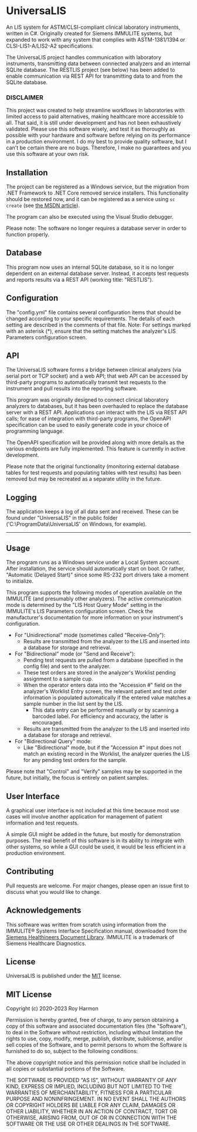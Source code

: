 # UniversaLIS

An LIS system for ASTM/CLSI-compliant clinical laboratory instruments, written in C#. Originally created for Siemens IMMULITE systems, but expanded to work with any system that complies with ASTM-1381/1394 or CLSI-LIS1-A/LIS2-A2 specifications.

The UniversaLIS project handles communication with laboratory instruments, transmitting data between connected analyzers and an internal SQLite database. The RESTLIS project (see below) has been added to enable communication via REST API for transmitting data to and from the SQLite database.

### DISCLAIMER 
This project was created to help streamline workflows in laboratories with limited access to paid alternatives, making healthcare more accessible to all. That said, it is still under development and has not been exhaustively validated. Please use this software wisely, and test it as thoroughly as possible with your hardware and software before relying on its performance in a production environment. I do my best to provide quality software, but I can't be certain there are no bugs. Therefore, I make no guarantees and you use this software at your own risk.

## Installation

The project can be registered as a Windows service, but the migration from .NET Framework to .NET Core removed service installers. This functionality should be restored now, and it can be registered as a service using `sc create` (see [the MSDN article](https://learn.microsoft.com/en-us/windows-server/administration/windows-commands/sc-create)).

The program can also be executed using the Visual Studio debugger.

Please note: The software no longer requires a database server in order to function properly. 

## Database

This program now uses an internal SQLite database, so it is no longer dependent on an external database server. Instead, it accepts test requests and reports results via a REST API (working title: "RESTLIS").

## Configuration

The "config.yml" file contains several configuration items that should be changed according to your specific requirements. The details of each setting are described in the comments of that file.
Note: For settings marked with an asterisk (\*), ensure that the setting matches the analyzer's LIS Parameters configuration screen.

## API
The UniversaLIS software forms a bridge between clinical analyzers (via serial port or TCP socket) and a web API; that web API can be accessed by third-party programs to automatically transmit test requests to the instrument and pull results into the reporting software.

This program was originally designed to connect clinical laboratory analyzers to databases, but it has been overhauled to replace the database server with a REST API. 
Applications can interact with the LIS via REST API calls; for ease of integration with third-party programs, the OpenAPI specification can be used to easily generate code in your choice of programming language. 

The OpenAPI specification will be provided along with more details as the various endpoints are fully implemented. This feature is currently in active development.

Please note that the original functionality (monitoring external database tables for test requests and populating tables with test results) has been removed but may be recreated as a separate utility in the future.

## Logging

The application keeps a log of all data sent and received. These can be found under "UniversaLIS" in the public folder ('C:\ProgramData\UniversaLIS' on Windows, for example).

---

## Usage

The program runs as a Windows service under a Local System account. After installation, the service should automatically start on boot. Or rather, "Automatic (Delayed Start)" since some RS-232 port drivers take a moment to initialize.

This program supports the following modes of operation available on the IMMULITE (and presumably other analyzers). The active communication mode is determined by the "LIS Host Query Mode" setting in the IMMULITE's LIS Parameters configuration screen. Check the manufacturer's documentation for more information on your instrument's configuration.
* For "Unidirectional" mode (sometimes called "Receive-Only"): 
  * Results are transmitted from the analyzer to the LIS and inserted into a database for storage and retrieval.
* For "Bidirectional" mode (or "Send and Receive"): 
  * Pending test requests are pulled from a database (specified in the config file) and sent to the analyzer.
  * These test orders are stored in the analyzer's Worklist pending assignment to a sample cup.
  * When the operator enters data into the "Accession #" field on the analyzer's Worklist Entry screen, the relevant patient and test order information is populated automatically if the entered value matches a sample number in the list sent by the LIS.
    * This data entry can be performed manually or by scanning a barcoded label. For efficiency and accuracy, the latter is encouraged.
  * Results are transmitted from the analyzer to the LIS and inserted into a database for storage and retrieval.
* For "Bidirectional Query" mode:
  * Like "Bidirectional" mode, but if the "Accession #" input does not match an existing record in the Worklist, the analyzer queries the LIS for any pending test orders for the sample.

Please note that "Control" and "Verify" samples may be supported in the future, but initially, the focus is entirely on patient samples.

## User Interface

A graphical user interface is not included at this time because most use cases will involve another application for management of patient information and test requests. 

A simple GUI might be added in the future, but mostly for demonstration purposes. The real benefit of this software is in its ability to integrate with other systems, so while a GUI could be used, it would be less efficient in a production environment.

## Contributing

Pull requests are welcome. For major changes, please open an issue first to discuss what you would like to change.

## Acknowledgements

This software was written from scratch using information from the IMMULITE® Systems Interface Specification manual, downloaded from the [Siemens Healthineers Document Library](https://doclib.siemens-healthineers.com/document/592738). 
IMMULITE is a trademark of Siemens Healthcare Diagnostics.

## License

UniversaLIS is published under the [MIT](https://choosealicense.com/licenses/mit/) license.

MIT License
---

Copyright (c) 2020-2023 Roy Harmon

Permission is hereby granted, free of charge, to any person obtaining a copy
of this software and associated documentation files (the "Software"), to deal
in the Software without restriction, including without limitation the rights
to use, copy, modify, merge, publish, distribute, sublicense, and/or sell
copies of the Software, and to permit persons to whom the Software is
furnished to do so, subject to the following conditions:

The above copyright notice and this permission notice shall be included in all
copies or substantial portions of the Software.

THE SOFTWARE IS PROVIDED "AS IS", WITHOUT WARRANTY OF ANY KIND, EXPRESS OR
IMPLIED, INCLUDING BUT NOT LIMITED TO THE WARRANTIES OF MERCHANTABILITY,
FITNESS FOR A PARTICULAR PURPOSE AND NONINFRINGEMENT. IN NO EVENT SHALL THE
AUTHORS OR COPYRIGHT HOLDERS BE LIABLE FOR ANY CLAIM, DAMAGES OR OTHER
LIABILITY, WHETHER IN AN ACTION OF CONTRACT, TORT OR OTHERWISE, ARISING FROM,
OUT OF OR IN CONNECTION WITH THE SOFTWARE OR THE USE OR OTHER DEALINGS IN THE
SOFTWARE.
